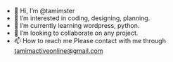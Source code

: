 - 👋 Hi, I’m @tamimster
- 👀 I’m interested in coding, designing, planning.
- 🌱 I’m currently learning wordpress, python.
- 💞️ I’m looking to collaborate on any project.
- 📫 How to reach me Please contact with me through tamimactiveonline@gmail.com

<!---
tamimster is a ✨ special ✨ repository because its `README.md` (this file) appears on your GitHub profile.
You can click the Preview link to take a look at your changes.
--->
